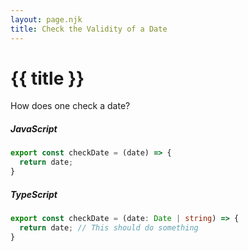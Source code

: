 ```yaml
---
layout: page.njk
title: Check the Validity of a Date
---
```

# {{ title }}

How does one check a date?

##### JavaScript
```javascript
export const checkDate = (date) => {
  return date;
}
```

##### TypeScript
```typescript
export const checkDate = (date: Date | string) => {
  return date; // This should do something
}
```